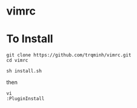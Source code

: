 # vimrc
# To Install
```
git clone https://github.com/trqminh/vimrc.git
cd vimrc
```
```
sh install.sh
```
then
```
vi
:PluginInstall
```
